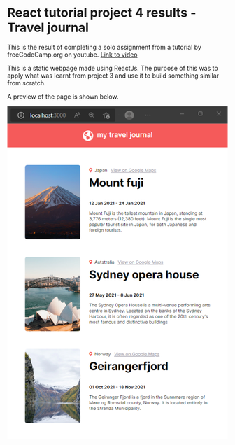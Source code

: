 # React tutorial project 4 results - Travel journal

This is the result of completing a solo assignment from a tutorial by freeCodeCamp.org on youtube. [Link to video](https://www.youtube.com/watch?v=bMknfKXIFA8&t=12s&ab_channel=freeCodeCamp.org)

This is a static webpage made using ReactJs. The purpose of this was to apply what was learnt from project 3 and use it to build something similar from scratch.

A preview of the page is shown below.

![Preview image](https://github.com/mhdrofiq/react-tutorial-project-4/blob/master/preview_project4.png)